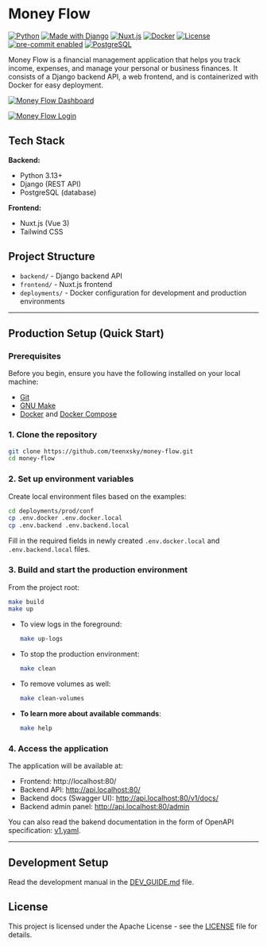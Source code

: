 # Money Flow

[![Python](https://img.shields.io/badge/python-3.13%2B-blue?logo=python&logoColor=white)](https://www.python.org/)
[![Made with Django](https://img.shields.io/badge/Django-5.x-success?logo=django&logoColor=white)](https://www.djangoproject.com/)
[![Nuxt.js](https://img.shields.io/badge/Nuxt.js-3.x-green?logo=nuxt.js&logoColor=white)](https://nuxt.com/)
[![Docker](https://img.shields.io/badge/docker-ready-blue?logo=docker&logoColor=white)](https://www.docker.com/)
[![License](https://img.shields.io/github/license/teenxsky/money-flow?color=blue)](LICENSE)
[![pre-commit enabled](https://img.shields.io/badge/pre--commit-enabled-brightgreen?logo=pre-commit&logoColor=white)](https://pre-commit.com/)
[![PostgreSQL](https://img.shields.io/badge/PostgreSQL-17-blue?logo=postgresql&logoColor=white)](https://www.postgresql.org/)

Money Flow is a financial management application that helps you track income, expenses, and manage your personal or business finances. It consists of a Django backend API, a web frontend, and is containerized with Docker for easy deployment.

[![Money Flow Dashboard](https://iimg.su/s/13/pQRmfahc2OMFDndYuy2NY4dXSeKfWfZOEIcYSOGR.png)](https://iimg.su/i/Q3EtZR)

[![Money Flow Login](https://iimg.su/s/13/gRunOctHzRMMNHC604zJT0TP949kOu396xBKggzY.png)](https://iimg.su/i/UrtMPV)


## Tech Stack

**Backend:**
- Python 3.13+
- Django (REST API)
- PostgreSQL (database)

**Frontend:**
- Nuxt.js (Vue 3)
- Tailwind CSS


## Project Structure

- `backend/` - Django backend API
- `frontend/` - Nuxt.js frontend
- `deployments/` - Docker configuration for development and production environments

---

## Production Setup (Quick Start)
### Prerequisites

Before you begin, ensure you have the following installed on your local machine:

- [Git](https://git-scm.com/downloads)
- [GNU Make](https://www.gnu.org/software/make/)
- [Docker](https://docs.docker.com/get-docker/) and [Docker Compose](https://docs.docker.com/compose/install/)

### 1. Clone the repository

```bash
git clone https://github.com/teenxsky/money-flow.git
cd money-flow
```

### 2. Set up environment variables

Create local environment files based on the examples:

```bash
cd deployments/prod/conf
cp .env.docker .env.docker.local
cp .env.backend .env.backend.local
```

Fill in the required fields in newly created `.env.docker.local` and `.env.backend.local` files.

### 3. Build and start the production environment

From the project root:

```bash
make build
make up
```

- To view logs in the foreground:
  ```bash
  make up-logs
  ```

- To stop the production environment:
  ```bash
  make clean
  ```

- To remove volumes as well:
  ```bash
  make clean-volumes
  ```

- **To learn more about available commands**:
  ```bash
  make help
  ```

### 4. Access the application

The application will be available at:

- Frontend: http://localhost:80/
- Backend API: http://api.localhost:80/
- Backend docs (Swagger UI): http://api.localhost:80/v1/docs/
- Backend admin panel: http://api.localhost:80/admin

You can also read the bakend documentation in the form of OpenAPI specification: [v1.yaml](backend/docs/v1.yaml).

---

## Development Setup

Read the development manual in the [DEV_GUIDE.md](DEV_GUIDE.md) file.

## License

This project is licensed under the Apache License - see the [LICENSE](LICENSE) file for details.
